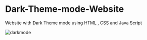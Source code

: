 # Dark-Theme-mode-Website
Website with Dark Theme mode using HTML , CSS and Java Script

![darkmode](https://user-images.githubusercontent.com/65081691/116284444-7a46e700-a763-11eb-8d11-85167850c566.gif)
